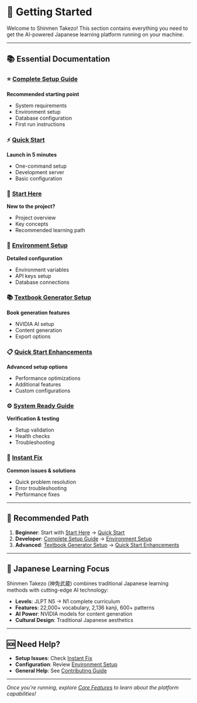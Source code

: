 # 🚀 Getting Started

Welcome to Shinmen Takezo! This section contains everything you need to get the AI-powered Japanese learning platform running on your machine.

---

## 📚 Essential Documentation

### ⭐ **[Complete Setup Guide](./COMPLETE_SETUP_GUIDE.md)**
**Recommended starting point**
- System requirements
- Environment setup
- Database configuration
- First run instructions

### ⚡ **[Quick Start](./QUICK_START.md)**
**Launch in 5 minutes**
- One-command setup
- Development server
- Basic configuration

### 🌱 **[Start Here](./START_HERE.md)**
**New to the project?**
- Project overview
- Key concepts
- Recommended learning path

### 🔧 **[Environment Setup](./ENV_SETUP_INSTRUCTIONS.md)**
**Detailed configuration**
- Environment variables
- API keys setup
- Database connections

### 📚 **[Textbook Generator Setup](./TEXTBOOK_GENERATOR_SETUP.md)**
**Book generation features**
- NVIDIA AI setup
- Content generation
- Export options

### 📋 **[Quick Start Enhancements](./QUICK_START_ENHANCEMENTS.md)**
**Advanced setup options**
- Performance optimizations
- Additional features
- Custom configurations

### ⚙️ **[System Ready Guide](./SYSTEM_READY.md)**
**Verification & testing**
- Setup validation
- Health checks
- Troubleshooting

### 🐛 **[Instant Fix](./INSTANT_FIX.md)**
**Common issues & solutions**
- Quick problem resolution
- Error troubleshooting
- Performance fixes

---

## 🎯 Recommended Path

1. **Beginner**: Start with [Start Here](./START_HERE.md) → [Quick Start](./QUICK_START.md)
2. **Developer**: [Complete Setup Guide](./COMPLETE_SETUP_GUIDE.md) → [Environment Setup](./ENV_SETUP_INSTRUCTIONS.md)
3. **Advanced**: [Textbook Generator Setup](./TEXTBOOK_GENERATOR_SETUP.md) → [Quick Start Enhancements](./QUICK_START_ENHANCEMENTS.md)

---

## 🌸 Japanese Learning Focus

Shinmen Takezo (神免武蔵) combines traditional Japanese learning methods with cutting-edge AI technology:

- **Levels**: JLPT N5 → N1 complete curriculum
- **Features**: 22,000+ vocabulary, 2,136 kanji, 600+ patterns
- **AI Power**: NVIDIA models for content generation
- **Cultural Design**: Traditional Japanese aesthetics

---

## 🆘 Need Help?

- **Setup Issues**: Check [Instant Fix](./INSTANT_FIX.md)
- **Configuration**: Review [Environment Setup](./ENV_SETUP_INSTRUCTIONS.md)
- **General Help**: See [Contributing Guide](../contributing/CONTRIBUTING.md)

---

*Once you're running, explore [Core Features](../core-features/) to learn about the platform capabilities!*
